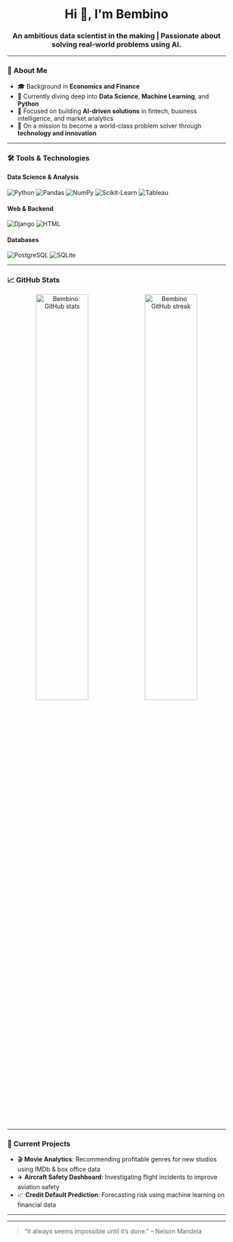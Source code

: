 #

<!-- Profile README for Bembino-en -->

<h1 align="center">Hi 👋, I'm Bembino</h1>
<h3 align="center">An ambitious data scientist in the making | Passionate about solving real-world problems using AI.</h3>

---

### 🧠 About Me

- 🎓 Background in **Economics and Finance**
- 🧪 Currently diving deep into **Data Science**, **Machine Learning**, and **Python**
- 🎯 Focused on building **AI-driven solutions** in fintech, business intelligence, and market analytics
- 🚀 On a mission to become a world-class problem solver through **technology and innovation**

---

### 🛠️ Tools & Technologies

#### Data Science & Analysis

![Python](https://img.shields.io/badge/Python-3670A0?style=for-the-badge&logo=python&logoColor=ffdd54)
![Pandas](https://img.shields.io/badge/Pandas-150458?style=for-the-badge&logo=pandas)
![NumPy](https://img.shields.io/badge/Numpy-013243?style=for-the-badge&logo=numpy)
![Scikit-Learn](https://img.shields.io/badge/Scikit--Learn-F7931E?style=for-the-badge&logo=scikit-learn&logoColor=white)
![Tableau](https://img.shields.io/badge/Tableau-E97627?style=for-the-badge&logo=tableau&logoColor=white)

#### Web & Backend

![Django](https://img.shields.io/badge/Django-092E20?style=for-the-badge&logo=django&logoColor=white)
![HTML](https://img.shields.io/badge/HTML5-E34F26?style=for-the-badge&logo=html5&logoColor=white)

#### Databases

![PostgreSQL](https://img.shields.io/badge/PostgreSQL-336791?style=for-the-badge&logo=postgresql&logoColor=white)
![SQLite](https://img.shields.io/badge/SQLite-003B57?style=for-the-badge&logo=sqlite&logoColor=white)

---

### 📈 GitHub Stats

<p align="center">
  <img src="https://github-readme-stats.vercel.app/api?username=Bembino-en&show_icons=true&theme=tokyonight" alt="Bembino GitHub stats" width="49%" />
  <img src="https://github-readme-streak-stats.herokuapp.com/?user=Bembino-en&theme=tokyonight" alt="Bembino GitHub streak" width="49%" />
</p>

---

### 🧩 Current Projects

- 🎬 **Movie Analytics**: Recommending profitable genres for new studios using IMDb & box office data
- ✈️ **Aircraft Safety Dashboard**: Investigating flight incidents to improve aviation safety
- 📈 **Credit Default Prediction**: Forecasting risk using machine learning on financial data

---

<!-- ### 📫 Let's Connect
- 💼 [LinkedIn](https://www.linkedin.com/)
- 🧠 Learning with: [Kaggle](https://www.kaggle.com/)
- 📧 Email: yourname@email.com (replace) -->

---

> “It always seems impossible until it’s done.” – Nelson Mandela

<!--
**Bembino-en/Bembino-en** is a ✨ _special_ ✨ repository because its `README.md` (this file) appears on your GitHub profile.

Here are some ideas to get you started:

- 🔭 I’m currently working on ...
- 🌱 I’m currently learning ...
- 👯 I’m looking to collaborate on ...
- 🤔 I’m looking for help with ...
- 💬 Ask me about ...
- 📫 How to reach me: ...
- 😄 Pronouns: ...
- ⚡ Fun fact: ...
-->
